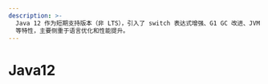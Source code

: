 ```yaml
---
description: >-
  Java 12 作为短期支持版本（非 LTS），引入了 switch 表达式增强、G1 GC 改进、JVM 常量 API
  等特性，主要侧重于语言优化和性能提升。
---
```


# Java12

